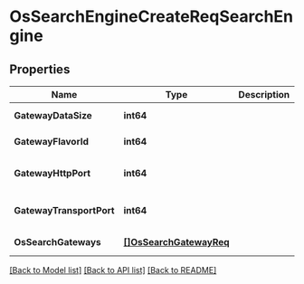 # OsSearchEngineCreateReqSearchEngine

## Properties
Name | Type | Description | Notes
------------ | ------------- | ------------- | -------------
**GatewayDataSize** | **int64** |  | [default to null]
**GatewayFlavorId** | **int64** |  | [default to null]
**GatewayHttpPort** | **int64** |  | [optional] [default to null]
**GatewayTransportPort** | **int64** |  | [optional] [default to null]
**OsSearchGateways** | [**[]OsSearchGatewayReq**](OSSearchGatewayReq.md) |  | [default to null]

[[Back to Model list]](../README.md#documentation-for-models) [[Back to API list]](../README.md#documentation-for-api-endpoints) [[Back to README]](../README.md)


